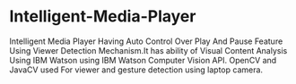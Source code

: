 # Intelligent-Media-Player
Intelligent Media Player Having Auto Control Over  Play And Pause Feature Using Viewer Detection Mechanism.It has ability of Visual Content Analysis Using IBM Watson
using IBM Watson Computer Vision API.
OpenCV and JavaCV used For viewer and gesture detection using laptop camera.
